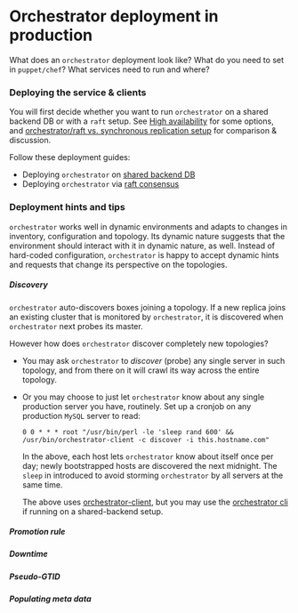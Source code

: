 # Orchestrator deployment in production

What does an `orchestrator` deployment look like? What do you need to set in `puppet/chef`? What services need to run and where?

### Deploying the service & clients

You will first decide whether you want to run `orchestrator` on a shared backend DB or with a `raft` setup. See [High availability](high-availability.md) for some options, and [orchestrator/raft vs. synchronous replication setup](raft-vs-sync-repl.md) for comparison & discussion.

Follow these deployment guides:

- Deploying `orchestrator` on [shared backend DB](deployment-shared-backend.md)
- Deploying `orchestrator` via [raft consensus](deployment-raft.md)

### Deployment hints and tips

`orchestrator` works well in dynamic environments and adapts to changes in inventory, configuration and topology. Its dynamic nature suggests that the environment should interact with it in dynamic nature, as well. Instead of hard-coded configuration, `orchestrator` is happy to accept dynamic hints and requests that change its perspective on the topologies.

##### Discovery

`orchestrator` auto-discovers boxes joining a topology. If a new replica joins an existing cluster that is monitored by `orchestrator`, it is discovered when `orchestrator` next probes its master.

However how does `orchestrator` discover completely new topologies?

- You may ask `orchestrator` to _discover_ (probe) any single server in such topology, and from there on it will crawl its way across the entire topology.
- Or you may choose to just let `orchestrator` know about any single production server you have, routinely. Set up a cronjob on any production `MySQL` server to read:

  ```
  0 0 * * * root "/usr/bin/perl -le 'sleep rand 600' && /usr/bin/orchestrator-client -c discover -i this.hostname.com"
  ```

  In the above, each host lets `orchestrator` know about itself once per day; newly bootstrapped hosts are discovered the next midnight. The `sleep` in introduced to avoid storming `orchestrator` by all servers at the same time.

  The above uses [orchestrator-client](orchetsrator-client.md), but you may use the [orchestrator cli](executing-via-command-line.md) if running on a shared-backend setup.

##### Promotion rule

##### Downtime

##### Pseudo-GTID

##### Populating meta data
